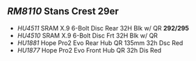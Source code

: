 ## *RM8110* Stans Crest 29er
* *HU4511* SRAM X.9 6-Bolt Disc Rear 32H Blk w/ QR **292/295**
* *HU4510* SRAM X.9 6-Bolt Disc Frt 32H Blk w/ QR
* *HU1881* Hope Pro2 Evo Rear Hub QR 135mm 32h Dsc Red
* *HU1877* Hope Pro2 Evo Front Hub QR 32h Dis Red

